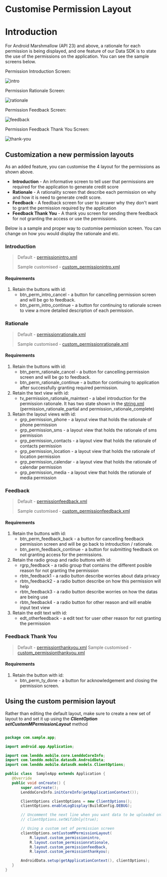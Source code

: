 Customise Permission Layout
======================

# Introduction
For Android Marshmallow (API 23) and above, a rationale for each permission is being displayed, and one feature of our Data SDK is to state the use of the permissions on the application. You can see the sample screens below. 

Permission Introduction Screen:

![intro](permission-introduction.png) 

Permission Rationale Screen:

![rationale](permission-rationale.png) 

Permission Feedback Screen:

![feedback](permission-feedback.png) 

Permission Feedback Thank You Screen:

![thank-you](permission-feedback-thank-you.png)

## Customization a new permission layouts

As an added feature, you can customise the 4 layout for the permissions as shown above.

* **Introduction** - An informative screen to tell user that permissions are required for the application to generate credit score
* **Rationale** - A rationality screen that describe each permission on why and how it is need to generate credit score.
* **Feedback** - A feedback screen for user to answer why they don't want to grant the permission required by the application
* **Feedback Thank You** - A thank you screen for sending there feedback for not granting the access or use the permissions.


Below is a sample and proper way to customise permission screen. You can change on how you would display the rationale and etc. 

### Introduction
> Default - [permissionintro.xml](https://github.com/Lenddo/android-lenddo/blob/master/lenddosdk/src/main/res/layout/permissionintro.xml)
>
> Sample customised - [custom_permissionintro.xml](https://github.com/Lenddo/android-lenddo/blob/master/mobiledata_demo/src/main/res/layout/custom_permissionintro.xml)

#### Requirements
1. Retain the buttons with id:
	* btn_perm_intro_cancel - a button for cancelling permission screen and will be go to feedback.
	* btn_perm_intro_continue - a button for continuing to rationale screen to view a more detailed description of each permission.


### Rationale
> Default - [permissionrationale.xml](https://github.com/Lenddo/android-lenddo/blob/master/lenddosdk/src/main/res/layout/permissionrationale.xml)
>
> Sample customised - [custom_permissionrationale.xml](https://github.com/Lenddo/android-lenddo/blob/master/mobiledata_demo/src/main/res/layout/custom_permissionrationale.xml)

#### Requirements
1. Retain the buttons with id:
	* btn_perm_rationale_cancel - a button for cancelling permission screen and will be go to feedback.
	* btn_perm_rationale_continue - a button for continuing to application after successfully granting required permission.
2. Retain the text view with id:
	* tv_permission_rationale_maintext - a label introduction for the permission rationale. It has two state shown in the [string.xml](https://github.com/Lenddo/android-lenddo/blob/master/lenddosdk/src/main/res/values/strings.xml) (permission_rationale_partial and permission_rationale_complete)
3. Retain the layout views with id:
	* grp_permission_phone - a layout view that holds the rationale of phone permission
	* grp_permission_sms - a layout view that holds the rationale of sms permission
	* grp_permission_contacts - a layout view that holds the rationale of contacts permission
	* grp_permission_location - a layout view that holds the rationale of location permission
	* grp_permission_calendar - a layout view that holds the rationale of calendar permission
	* grp_permission_media - a layout view that holds the rationale of media permission

### Feedback
> Default - [permissionfeedback.xml](https://github.com/Lenddo/android-lenddo/blob/master/lenddosdk/src/main/res/layout/permissionfeedback.xml)
>
> Sample customised - [custom_permissionfeedback.xml](https://github.com/Lenddo/android-lenddo/blob/master/mobiledata_demo/src/main/res/layout/custom_permissionfeedback.xml)

#### Requirements
1. Retain the buttons with id:
	* btn_perm_feedback_back - a button for cancelling feedback permission screen and will be go back to introduction / rationale.
	* btn_perm_feedback_continue - a button for submitting feedback on not granting access for the permissions.
2. Retain the radio group and radio buttons with id:
	* rgrp_feedback - a radio group that contains the different posible reason for not granting the permission
	* rbtn_feedback1 - a radio button describe worries about data privacy 
	* rbtn_feedback2 - a radio button describe on how this permission will help
	* rbtn_feedback3 - a radio button describe worries on how the datas are being use
	* rbtn_feedback4 - a radio button for other reason and will enable input text view
3. Retain the edit text with id:
	* edt_otherfeedback - a edit text for user other reason for not granting the permission 

### Feedback Thank You
> Default - [permissionthankyou.xml](https://github.com/Lenddo/android-lenddo/blob/master/lenddosdk/src/main/res/layout/permissionthankyou.xml)
> Sample customised - [custom_permissionthankyou.xml](https://github.com/Lenddo/android-lenddo/blob/master/mobiledata_demo/src/main/res/layout/custom_permissionthankyou.xml)

#### Requirements
1. Retain the button with id:
	* btn_perm_ty_done - a button for acknowledgement and closing the permission screen.

## Using the custom permision layout
Rather than editing the default layout, make sure to create a new set of layout to and set it up using the ***ClientOption*** ***setCustomMPermissionLayout*** method

```java

package com.sample.app;

import android.app.Application;

import com.lenddo.mobile.core.LenddoCoreInfo;
import com.lenddo.mobile.datasdk.AndroidData;
import com.lenddo.mobile.datasdk.models.ClientOptions;

public class  SampleApp extends Application {
   @Override
   public void onCreate() {
       super.onCreate();
       LenddoCoreInfo.initCoreInfo(getApplicationContext());

       ClientOptions clientOptions = new ClientOptions();
       clientOptions.enableLogDisplay(BuildConfig.DEBUG);

       // Uncomment the next line when you want data to be uploaded only when wifi is available
       // clientOptions.setWifiOnly(true);

	   // Using a custom set of permission screen
	   clientOptions.setCustomMPermissionLayout(
		   R.layout.custom_permissionintro,
		   R.layout.custom_permissionrationale,
		   R.layout.custom_permissionfeedback,
		   R.layout.custom_permissionthankyou);

       AndroidData.setup(getApplicationContext(), clientOptions);
   }
}
```
